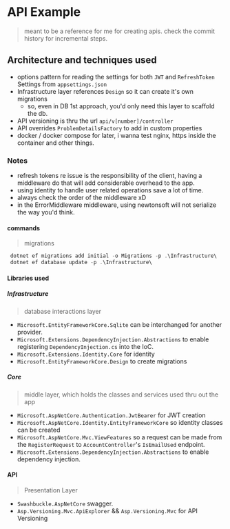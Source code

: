 # API Example

> meant to be a reference for me for creating apis.
> check the commit history for incremental steps.


## Architecture and techniques used

- options pattern for reading the settings for both `JWT` and `RefreshToken` Settings from `appsettings.json`
- Infrastructure layer references `Design` so it can create it's own migrations
    - so, even in DB 1st approach, you'd only need this layer to scaffold the db.
- API versioning is thru the url `api/v[number]/controller`
- API overrides `ProblemDetailsFactory` to add in custom properties
- docker / docker compose for later, i wanna test nginx, https inside the container and other things.

### Notes

- refresh tokens re issue is the responsibility of the client, having a middleware do that will add considerable overhead to the app.
- using identity to handle user related operations save a lot of time.
- always check the order of the middleware xD
- in the ErrorMiddleware middleware, using newtonsoft will not serialize the way you'd think.



#### commands

> migrations 
```powershell
 dotnet ef migrations add initial -o Migrations -p .\Infrastructure\
 dotnet ef database update -p .\Infrastructure\
```


#### Libraries used

##### Infrastructure
> database interactions layer
- `Microsoft.EntityFrameworkCore.Sqlite` can be interchanged for another provider.
- `Microsoft.Extensions.DependencyInjection.Abstractions` to enable registering `DependencyInjection.cs` into the IoC.
- `Microsoft.Extensions.Identity.Core` for identity
- `Microsoft.EntityFrameworkCore.Design` to create migrations

##### Core
> middle layer, which holds the classes and services used thru out the app
- `Microsoft.AspNetCore.Authentication.JwtBearer` for JWT creation
- `Microsoft.AspNetCore.Identity.EntityFrameworkCore` so identity classes can be created
- `Microsoft.AspNetCore.Mvc.ViewFeatures` so a request can be made from the `RegisterRequest` to `AccountController`'s `IsEmailUsed` endpoint.
- `Microsoft.Extensions.DependencyInjection.Abstractions` to enable dependency injection.

#### API
> Presentation Layer
- `Swashbuckle.AspNetCore` swagger.
- `Asp.Versioning.Mvc.ApiExplorer` && `Asp.Versioning.Mvc` for API Versioning